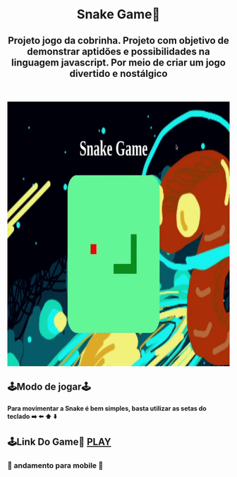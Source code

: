 <div align="center">

  <h1>Snake Game🐍</h1>
  <h2>Projeto jogo da cobrinha. Projeto com objetivo de demonstrar aptidões e possibilidades na linguagem javascript. Por meio de criar um jogo divertido e nostálgico</h2>
  
  <img src="https://img.shields.io/github/languages/top/FullBarbosa/jogo-da-cobrinha" alt="">

  <img src="https://img.shields.io/github/languages/count/FullBarbosa/jogo-da-cobrinha" alt="">
</div>
<br>
<div align="center">

  <img src="./src/img/projetosnake.gif" alt="gif de demonstração do projeto" width="600" height="600">
</div>

## 🕹Modo de jogar🕹
#### Para movimentar a Snake é bem simples, basta utilizar as setas do teclado ➡️ ⬅️ ⬆️ ⬇️

<div>
  <h2>🕹Link Do Game🐍
  <a href="https://jogo-da-cobrinha-sable.vercel.app/">PLAY</a>
  </h2>
</div>

### 🚧 andamento para mobile 🚧




